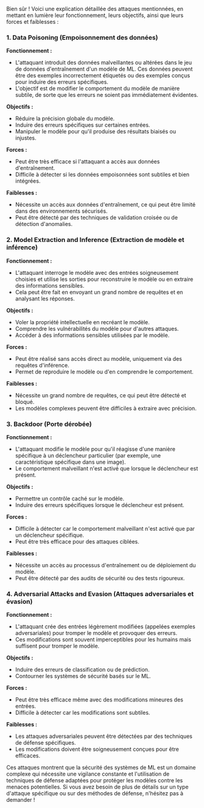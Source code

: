 Bien sûr ! Voici une explication détaillée des attaques mentionnées, en mettant en lumière leur fonctionnement, leurs objectifs, ainsi que leurs forces et faiblesses :

### 1. Data Poisoning (Empoisonnement des données)

**Fonctionnement :**
- L'attaquant introduit des données malveillantes ou altérées dans le jeu de données d'entraînement d'un modèle de ML. Ces données peuvent être des exemples incorrectement étiquetés ou des exemples conçus pour induire des erreurs spécifiques.
- L'objectif est de modifier le comportement du modèle de manière subtile, de sorte que les erreurs ne soient pas immédiatement évidentes.

**Objectifs :**
- Réduire la précision globale du modèle.
- Induire des erreurs spécifiques sur certaines entrées.
- Manipuler le modèle pour qu'il produise des résultats biaisés ou injustes.

**Forces :**
- Peut être très efficace si l'attaquant a accès aux données d'entraînement.
- Difficile à détecter si les données empoisonnées sont subtiles et bien intégrées.

**Faiblesses :**
- Nécessite un accès aux données d'entraînement, ce qui peut être limité dans des environnements sécurisés.
- Peut être détecté par des techniques de validation croisée ou de détection d'anomalies.

### 2. Model Extraction and Inference (Extraction de modèle et inférence)

**Fonctionnement :**
- L'attaquant interroge le modèle avec des entrées soigneusement choisies et utilise les sorties pour reconstruire le modèle ou en extraire des informations sensibles.
- Cela peut être fait en envoyant un grand nombre de requêtes et en analysant les réponses.

**Objectifs :**
- Voler la propriété intellectuelle en recréant le modèle.
- Comprendre les vulnérabilités du modèle pour d'autres attaques.
- Accéder à des informations sensibles utilisées par le modèle.

**Forces :**
- Peut être réalisé sans accès direct au modèle, uniquement via des requêtes d'inférence.
- Permet de reproduire le modèle ou d'en comprendre le comportement.

**Faiblesses :**
- Nécessite un grand nombre de requêtes, ce qui peut être détecté et bloqué.
- Les modèles complexes peuvent être difficiles à extraire avec précision.

### 3. Backdoor (Porte dérobée)

**Fonctionnement :**
- L'attaquant modifie le modèle pour qu'il réagisse d'une manière spécifique à un déclencheur particulier (par exemple, une caractéristique spécifique dans une image).
- Le comportement malveillant n'est activé que lorsque le déclencheur est présent.

**Objectifs :**
- Permettre un contrôle caché sur le modèle.
- Induire des erreurs spécifiques lorsque le déclencheur est présent.

**Forces :**
- Difficile à détecter car le comportement malveillant n'est activé que par un déclencheur spécifique.
- Peut être très efficace pour des attaques ciblées.

**Faiblesses :**
- Nécessite un accès au processus d'entraînement ou de déploiement du modèle.
- Peut être détecté par des audits de sécurité ou des tests rigoureux.

### 4. Adversarial Attacks and Evasion (Attaques adversariales et évasion)

**Fonctionnement :**
- L'attaquant crée des entrées légèrement modifiées (appelées exemples adversariales) pour tromper le modèle et provoquer des erreurs.
- Ces modifications sont souvent imperceptibles pour les humains mais suffisent pour tromper le modèle.

**Objectifs :**
- Induire des erreurs de classification ou de prédiction.
- Contourner les systèmes de sécurité basés sur le ML.

**Forces :**
- Peut être très efficace même avec des modifications mineures des entrées.
- Difficile à détecter car les modifications sont subtiles.

**Faiblesses :**
- Les attaques adversariales peuvent être détectées par des techniques de défense spécifiques.
- Les modifications doivent être soigneusement conçues pour être efficaces.

Ces attaques montrent que la sécurité des systèmes de ML est un domaine complexe qui nécessite une vigilance constante et l'utilisation de techniques de défense adaptées pour protéger les modèles contre les menaces potentielles. Si vous avez besoin de plus de détails sur un type d'attaque spécifique ou sur des méthodes de défense, n'hésitez pas à demander !